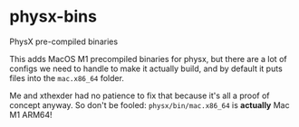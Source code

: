 # physx-bins
PhysX pre-compiled binaries


This adds MacOS M1 precompiled binaries for physx, 
but there are a lot of configs we need to handle to make it actually build, 
and by default it puts files into the `mac.x86_64` folder.

Me and xthexder had no patience to fix that because it's all a proof of concept anyway. 
So don't be fooled: `physx/bin/mac.x86_64` is **actually** Mac M1 ARM64!
